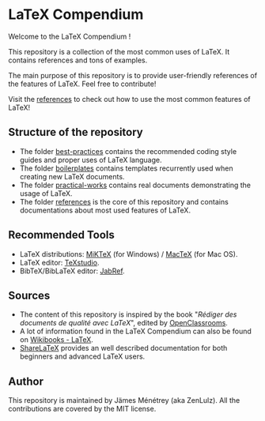 # LaTeX Compendium

Welcome to the LaTeX Compendium !

This repository is a collection of the most common uses of LaTeX. It contains references and tons of examples.

The main purpose of this repository is to provide user-friendly references of the features of LaTeX. Feel free to contribute!

Visit the [references](references) to check out how to use the most common features of LaTeX!

## Structure of the repository

- The folder [best-practices](best-practices) contains the recommended coding style guides and proper uses of LaTeX language.
- The folder [boilerplates](boilerplates) contains templates recurrently used when creating new LaTeX documents.
- The folder [practical-works](practical-works) contains real documents demonstrating the usage of LaTeX.
- The folder [references](references) is the core of this repository and contains documentations about most used features of LaTeX.

## Recommended Tools

- LaTeX distributions: [MiKTeX](http://miktex.org/) (for Windows) / [MacTeX](https://tug.org/mactex/) (for Mac OS).
- LaTeX editor: [TeXstudio](http://www.texstudio.org/).
- BibTeX/BibLaTeX editor: [JabRef](https://www.jabref.org/).

## Sources

- The content of this repository is inspired by the book "_Rédiger des documents de qualité avec LaTeX_", edited by [OpenClassrooms](https://openclassrooms.com/courses/redigez-des-documents-de-qualite-avec-latex).
- A lot of information found in the LaTeX Compendium can also be found on [Wikibooks - LaTeX](https://en.wikibooks.org/wiki/LaTeX).
- [ShareLaTeX](https://www.sharelatex.com/learn/Main_Page) provides an well described documentation for both beginners and advanced LaTeX users.

## Author

This repository is maintained by Jämes Ménétrey (aka ZenLulz). All the contributions are covered by the MIT license.